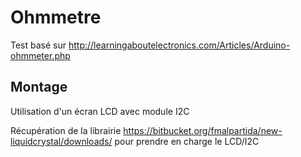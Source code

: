 # Ohmmetre

Test basé sur http://learningaboutelectronics.com/Articles/Arduino-ohmmeter.php

## Montage

Utilisation d'un écran LCD avec module I2C

Récupération de la librairie https://bitbucket.org/fmalpartida/new-liquidcrystal/downloads/ pour prendre en charge le LCD/I2C

 